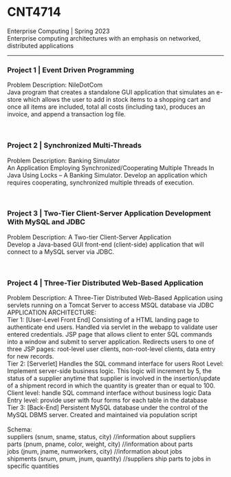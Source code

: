 # CNT4714
 <p>  Enterprise Computing | Spring 2023 <br>
 Enterprise computing architectures with an emphasis on networked, distributed applications </p>

 -----------

 ### Project 1 | Event Driven Programming
 <p>
 Problem Description: NileDotCom <br>
 Java program that creates a standalone GUI application that simulates an e-store which allows the user to add in stock items to a shopping cart and once all items are included, total all costs (including tax), produces an invoice, and append a transaction log file. 
 </p>

 <br>

 ### Project 2 | Synchronized Multi-Threads
 <p>
 Problem Description: Banking Simulator <br>
 An Application Employing Synchronized/Cooperating Multiple Threads In Java Using Locks – A Banking Simulator.
 Develop  an  application  which  requires  cooperating,  synchronized multiple threads of execution. 
 </p>

 <br>

 ### Project 3 | Two-Tier Client-Server Application Development With MySQL and JDBC
 <p>
 Problem Description: A Two-tier Client-Server Application<br>
 Develop  a  Java-based  GUI  front-end  (client-side) application that will connect to a MySQL server via JDBC.  
 </p>

 <br>

 ### Project 4 | Three-Tier Distributed Web-Based Application
 <p>
 Problem Description: A Three-Tier Distributed Web-Based Application using servlets running on a Tomcat Server to access MSQL database via JDBC<br>
 APPLICATION ARCHITECTURE: <br>
 Tier 1: [User-Level Front End] Consisting of a HTML landing page to authenticate end users. Handled via servlet in the webapp to validate user entered credentials.
        JSP page that allows client to enter SQL commands into a window and submit to server application. 
        Redirects users to one of three JSP pages: root-level user clients, non-root-level clients, data entry for new records.
<br>
 Tier 2: [Serverlet] Handles the SQL command interface for users 
        Root Level: Implement server-side business logic.
            This logic will increment by 5, the status of a supplier anytime that supplier is involved in the insertion/update of a shipment record in which the quantity is greater than or equal to 100.
        Client level: handle SQL command interface without business logic
        Data Entry level: provide user with four forms for each table in the database
<br>        
 Tier 3: [Back-End] Persistent MySQL database under the control of the MySQL DBMS server. Created and maintained via population script <br>
        <br> Schema: <br>
            suppliers (snum, sname, status, city) //information about suppliers <br>
            parts (pnum, pname, color, weight, city) //information about parts <br>
            jobs (jnum, jname, numworkers, city) //information about jobs <br>
            shipments (snum, pnum, jnum, quantity) //suppliers ship parts to jobs in specific quantities
 </p>
